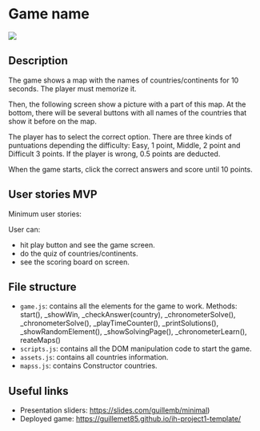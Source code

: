 # Game name

<img src="./img/pscreenshot-game.png">

## Description

The game shows a map with the names of countries/continents for 10 seconds. The player must memorize it. 

Then, the following screen show a picture with a part of this map. At the bottom, there will be several buttons with all names of the countries that show it before on the map. 

The player has to select the correct option. There are three kinds of puntuations depending the difficulty: Easy, 1 point,  Middle, 2 point and Difficult 3 points. If the player is wrong, 0.5 points are deducted. 

When the game starts, click the correct answers and score until 10 points.

## User stories MVP

Minimum user stories:

User can:
- hit play button and see the game screen.
- do the quiz of countries/continents.
- see the scoring board on screen.


## File structure

- <code>game.js</code>: contains all the elements for the game to work. Methods: start(), _showWin, _checkAnswer(country),     _chronometerSolve(),  _chronometerSolve(), _playTimeCounter(), _printSolutions(), _showRandomElement(), _showSolvingPage(), _chronometerLearn(), reateMaps() 
- <code>scripts.js</code>: contains all the DOM manipulation code to start the game.
- <code>assets.js</code>: contains all countries information.
- <code>mapss.js</code>: contains Constructor countries.


## Useful links

<!-- When you finish, add these links and commit -->

- Presentation sliders: https://slides.com/guillemb/minimal)
- Deployed game: https://guillemet85.github.io/ih-project1-template/
